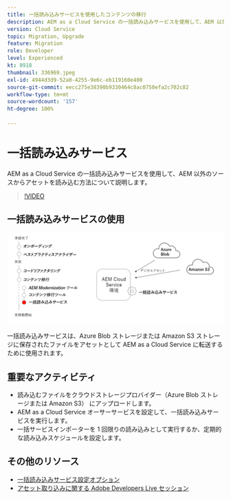 ```yaml
---
title: 一括読み込みサービスを使用したコンテンツの移行
description: AEM as a Cloud Service の一括読み込みサービスを使用して、AEM 以外のソースからアセットを読み込む方法について説明します。
version: Cloud Service
topic: Migration, Upgrade
feature: Migration
role: Developer
level: Experienced
kt: 8918
thumbnail: 336969.jpeg
exl-id: 4944d3d9-52a0-4255-9e6c-eb119160e400
source-git-commit: eecc275e38390b9330464c8ac0750efa2c702c82
workflow-type: tm+mt
source-wordcount: '157'
ht-degree: 100%

---
```


# 一括読み込みサービス

AEM as a Cloud Service の一括読み込みサービスを使用して、AEM 以外のソースからアセットを読み込む方法について説明します。

>[!VIDEO](https://video.tv.adobe.com/v/336969?quality=12&learn=on)

## 一括読み込みサービスの使用

![一括読み込みサービスのライフサイクル](../assets/bulk-import-service.png)

一括読み込みサービスは、Azure Blob ストレージまたは Amazon S3 ストレージに保存されたファイルをアセットとして AEM as a Cloud Service に転送するために使用されます。

## 重要なアクティビティ

+ 読み込むファイルをクラウドストレージプロバイダー（Azure Blob ストレージまたは Amazon S3） にアップロードします。
+ AEM as a Cloud Service オーサーサービスを設定して、一括読み込みサービスを実行します。
+ 一括サービスインポーターを 1 回限りの読み込みとして実行するか、定期的な読み込みスケジュールを設定します。

## その他のリソース

+ [一括読み込みサービス設定オプション](https://experienceleague.adobe.com/docs/experience-manager-cloud-service/content/assets/manage/add-assets.html?lang=ja#configure-bulk-ingestor-tool)
+ [アセット取り込みに関する Adobe Developers Live セッション](https://experienceleague.adobe.com/docs/adobe-developers-live-events/events/2021/feb2021/asset-bulk-ingestion.html?lang=ja)

